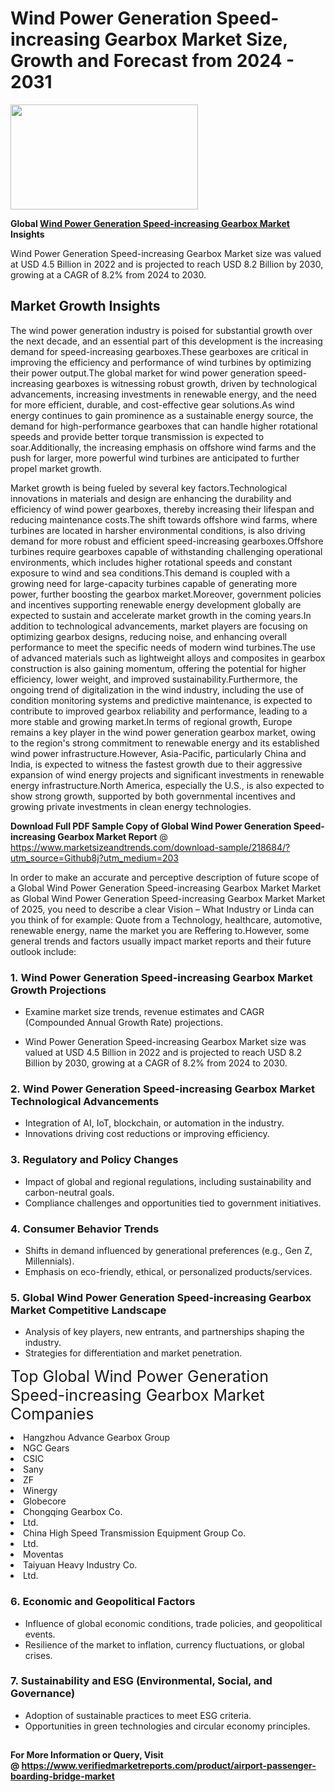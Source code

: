 <H1>Wind Power Generation Speed-increasing Gearbox Market Size, Growth and Forecast from 2024 - 2031</H1><img class="aligncenter size-medium wp-image-584254" src="https://thirdeyenews.in/wp-content/uploads/2024/09/Global-Market-Research-300x168.jpeg" alt="" width="300" height="168" /><p><strong>Global&nbsp;<a href="https://www.marketsizeandtrends.com/download-sample/218684/?utm_source=Github8j?utm_medium=203">Wind Power Generation Speed-increasing Gearbox Market</a> Insights</strong></p><p>Wind Power Generation Speed-increasing Gearbox Market size was valued at USD 4.5 Billion in 2022 and is projected to reach USD 8.2 Billion by 2030, growing at a CAGR of 8.2% from 2024 to 2030.</p><p><h2>Market Growth Insights</h2> <p>The wind power generation industry is poised for substantial growth over the next decade, and an essential part of this development is the increasing demand for speed-increasing gearboxes.These gearboxes are critical in improving the efficiency and performance of wind turbines by optimizing their power output.The global market for wind power generation speed-increasing gearboxes is witnessing robust growth, driven by technological advancements, increasing investments in renewable energy, and the need for more efficient, durable, and cost-effective gear solutions.As wind energy continues to gain prominence as a sustainable energy source, the demand for high-performance gearboxes that can handle higher rotational speeds and provide better torque transmission is expected to soar.Additionally, the increasing emphasis on offshore wind farms and the push for larger, more powerful wind turbines are anticipated to further propel market growth.</p> <p>Market growth is being fueled by several key factors.Technological innovations in materials and design are enhancing the durability and efficiency of wind power gearboxes, thereby increasing their lifespan and reducing maintenance costs.The shift towards offshore wind farms, where turbines are located in harsher environmental conditions, is also driving demand for more robust and efficient speed-increasing gearboxes.Offshore turbines require gearboxes capable of withstanding challenging operational environments, which includes higher rotational speeds and constant exposure to wind and sea conditions.This demand is coupled with a growing need for large-capacity turbines capable of generating more power, further boosting the gearbox market.Moreover, government policies and incentives supporting renewable energy development globally are expected to sustain and accelerate market growth in the coming years.In addition to technological advancements, market players are focusing on optimizing gearbox designs, reducing noise, and enhancing overall performance to meet the specific needs of modern wind turbines.The use of advanced materials such as lightweight alloys and composites in gearbox construction is also gaining momentum, offering the potential for higher efficiency, lower weight, and improved sustainability.Furthermore, the ongoing trend of digitalization in the wind industry, including the use of condition monitoring systems and predictive maintenance, is expected to contribute to improved gearbox reliability and performance, leading to a more stable and growing market.In terms of regional growth, Europe remains a key player in the wind power generation gearbox market, owing to the region's strong commitment to renewable energy and its established wind power infrastructure.However, Asia-Pacific, particularly China and India, is expected to witness the fastest growth due to their aggressive expansion of wind energy projects and significant investments in renewable energy infrastructure.North America, especially the U.S., is also expected to show strong growth, supported by both governmental incentives and growing private investments in clean energy technologies.<p><span class=""><strong>Download Full PDF Sample Copy of Global Wind Power Generation Speed-increasing Gearbox Market Report</strong> @ <a href="https://www.marketsizeandtrends.com/download-sample/218684/?utm_source=Github8j?utm_medium=203" target="_blank">https://www.marketsizeandtrends.com/download-sample/218684/?utm_source=Github8j?utm_medium=203</a></span></p><p>In order to make an accurate and perceptive description of future scope of a Global&nbsp;Wind Power Generation Speed-increasing Gearbox Market Market as Global&nbsp;Wind Power Generation Speed-increasing Gearbox Market Market of 2025, you need to describe a clear Vision &ndash; What Industry or Linda can you think of for example: Quote from a Technology, healthcare, automotive, renewable energy, name the market you are Reffering to.However, some general trends and factors usually impact market reports and their future outlook include:</p><h3>1.&nbsp;<strong>Wind Power Generation Speed-increasing Gearbox Market Growth Projections</strong></h3><ul><li>Examine market size trends, revenue estimates and CAGR (Compounded Annual Growth Rate) projections.</li><li><p>Wind Power Generation Speed-increasing Gearbox Market size was valued at USD 4.5 Billion in 2022 and is projected to reach USD 8.2 Billion by 2030, growing at a CAGR of 8.2% from 2024 to 2030.</p></li></ul><h3>2.&nbsp;<strong>Wind Power Generation Speed-increasing Gearbox Market Technological Advancements</strong></h3><ul><li>Integration of AI, IoT, blockchain, or automation in the industry.</li><li>Innovations driving cost reductions or improving efficiency.</li></ul><h3>3.&nbsp;<strong>Regulatory and Policy Changes</strong></h3><ul><li>Impact of global and regional regulations, including sustainability and carbon-neutral goals.</li><li>Compliance challenges and opportunities tied to government initiatives.</li></ul><h3>4.&nbsp;<strong>Consumer Behavior Trends</strong></h3><ul><li>Shifts in demand influenced by generational preferences (e.g., Gen Z, Millennials).</li><li>Emphasis on eco-friendly, ethical, or personalized products/services.</li></ul><h3>5.&nbsp;<strong>Global Wind Power Generation Speed-increasing Gearbox Market Competitive Landscape</strong></h3><ul><li>Analysis of key players, new entrants, and partnerships shaping the industry.</li><li>Strategies for differentiation and market penetration.</li></ul><p data-pm-slice="1 1 []"><span style="color: inherit; font-family: inherit; font-size: 25px;">Top Global Wind Power Generation Speed-increasing Gearbox Market Companies</span></p><div class="" data-test-id=""><p><li>Hangzhou Advance Gearbox Group</li><li> NGC Gears</li><li> CSIC</li><li> Sany</li><li> ZF</li><li> Winergy</li><li> Globecore</li><li> Chongqing Gearbox Co.</li><li> Ltd.</li><li> China High Speed Transmission Equipment Group Co.</li><li> Ltd.</li><li> Moventas</li><li> Taiyuan Heavy Industry Co.</li><li>Ltd.</li></p></div><h3>6.&nbsp;<strong>Economic and Geopolitical Factors</strong></h3><ul><li>Influence of global economic conditions, trade policies, and geopolitical events.</li><li>Resilience of the market to inflation, currency fluctuations, or global crises.</li></ul><h3>7.&nbsp;<strong>Sustainability and ESG (Environmental, Social, and Governance)</strong></h3><ul><li>Adoption of sustainable practices to meet ESG criteria.</li><li>Opportunities in green technologies and circular economy principles.</li></ul><h2><strong style="font-size: 14px;">For More Information or Query, Visit @&nbsp;</strong><a style="background-color: #ffffff; font-size: 14px;" href="https://www.marketsizeandtrends.com/report/wind-power-generation-speed-increasing-gearbox-market/" target="_blank">https://www.verifiedmarketreports.com/product/airport-passenger-boarding-bridge-market</a></h2>